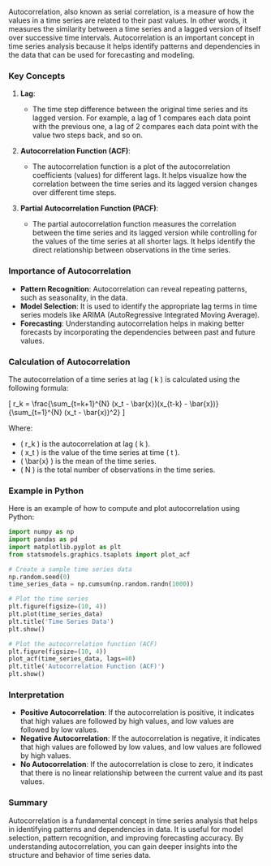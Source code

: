 Autocorrelation, also known as serial correlation, is a measure of how the values in a time series are related to their past values. In other words, it measures the similarity between a time series and a lagged version of itself over successive time intervals. Autocorrelation is an important concept in time series analysis because it helps identify patterns and dependencies in the data that can be used for forecasting and modeling.

### Key Concepts

1. **Lag**:
   - The time step difference between the original time series and its lagged version. For example, a lag of 1 compares each data point with the previous one, a lag of 2 compares each data point with the value two steps back, and so on.

2. **Autocorrelation Function (ACF)**:
   - The autocorrelation function is a plot of the autocorrelation coefficients (values) for different lags. It helps visualize how the correlation between the time series and its lagged version changes over different time steps.

3. **Partial Autocorrelation Function (PACF)**:
   - The partial autocorrelation function measures the correlation between the time series and its lagged version while controlling for the values of the time series at all shorter lags. It helps identify the direct relationship between observations in the time series.

### Importance of Autocorrelation

- **Pattern Recognition**: Autocorrelation can reveal repeating patterns, such as seasonality, in the data.
- **Model Selection**: It is used to identify the appropriate lag terms in time series models like ARIMA (AutoRegressive Integrated Moving Average).
- **Forecasting**: Understanding autocorrelation helps in making better forecasts by incorporating the dependencies between past and future values.

### Calculation of Autocorrelation

The autocorrelation of a time series at lag \( k \) is calculated using the following formula:

\[ r_k = \frac{\sum_{t=k+1}^{N} (x_t - \bar{x})(x_{t-k} - \bar{x})}{\sum_{t=1}^{N} (x_t - \bar{x})^2} \]

Where:
- \( r_k \) is the autocorrelation at lag \( k \).
- \( x_t \) is the value of the time series at time \( t \).
- \( \bar{x} \) is the mean of the time series.
- \( N \) is the total number of observations in the time series.

### Example in Python

Here is an example of how to compute and plot autocorrelation using Python:

```python
import numpy as np
import pandas as pd
import matplotlib.pyplot as plt
from statsmodels.graphics.tsaplots import plot_acf

# Create a sample time series data
np.random.seed(0)
time_series_data = np.cumsum(np.random.randn(1000))

# Plot the time series
plt.figure(figsize=(10, 4))
plt.plot(time_series_data)
plt.title('Time Series Data')
plt.show()

# Plot the autocorrelation function (ACF)
plt.figure(figsize=(10, 4))
plot_acf(time_series_data, lags=40)
plt.title('Autocorrelation Function (ACF)')
plt.show()
```

### Interpretation

- **Positive Autocorrelation**: If the autocorrelation is positive, it indicates that high values are followed by high values, and low values are followed by low values.
- **Negative Autocorrelation**: If the autocorrelation is negative, it indicates that high values are followed by low values, and low values are followed by high values.
- **No Autocorrelation**: If the autocorrelation is close to zero, it indicates that there is no linear relationship between the current value and its past values.

### Summary

Autocorrelation is a fundamental concept in time series analysis that helps in identifying patterns and dependencies in data. It is useful for model selection, pattern recognition, and improving forecasting accuracy. By understanding autocorrelation, you can gain deeper insights into the structure and behavior of time series data.
